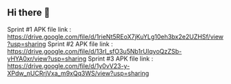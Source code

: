 ## Hi there 👋

Sprint #1 APK file link : https://drive.google.com/file/d/1rieNt5REoX7jKuYLg10eh3bx2e2UZHSf/view?usp=sharing 
Sprint #2 APK file link : https://drive.google.com/file/d/13rI_sfO3u5Nb1rUIqyoQzZSb-yHYA0xr/view?usp=sharing 
Sprint #3 APK file link : https://drive.google.com/file/d/1y0vV23-y-XPdw_nUCRrjVxa_m9xQq3WS/view?usp=sharing 
